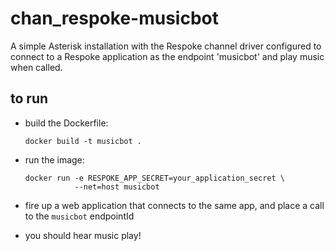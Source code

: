 # chan_respoke-musicbot

A simple Asterisk installation with the Respoke channel driver configured
to connect to a Respoke application as the endpoint 'musicbot' and play 
music when called.

## to run
- build the Dockerfile:
    
    ```
    docker build -t musicbot .
    ```


- run the image:

    ```
    docker run -e RESPOKE_APP_SECRET=your_application_secret \
               --net=host musicbot
    ```


- fire up a web application that connects to the same app, and place a call
to the `musicbot` endpointId


- you should hear music play!

